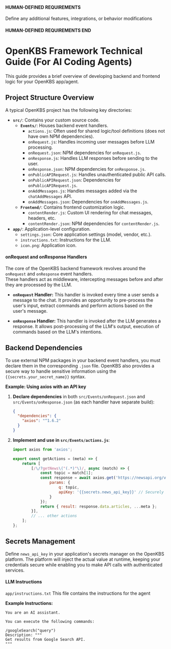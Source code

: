 #### HUMAN-DEFINED REQUIREMENTS

Define any additional features, integrations, or behavior modifications

#### HUMAN-DEFINED REQUIREMENTS END


# OpenKBS Framework Technical Guide (For AI Coding Agents)

This guide provides a brief overview of developing backend and frontend logic for your OpenKBS app/agent.

## Project Structure Overview

A typical OpenKBS project has the following key directories:

*   **`src/`**: Contains your custom source code.
    *   **`Events/`**: Houses backend event handlers.
        *   `actions.js`: Often used for shared logic/tool definitions (does not have own NPM dependencies).
        *   `onRequest.js`: Handles incoming user messages before LLM processing.
        *   `onRequest.json`: NPM dependencies for `onRequest.js`.
        *   `onResponse.js`: Handles LLM responses before sending to the user.
        *   `onResponse.json`: NPM dependencies for `onResponse.js`.
        *   `onPublicAPIRequest.js`: Handles unauthenticated public API calls.
        *   `onPublicAPIRequest.json`: Dependencies for `onPublicAPIRequest.js`.
        *   `onAddMessages.js`: Handles messages added via the `chatAddMessages` API.
        *   `onAddMessages.json`: Dependencies for `onAddMessages.js`.
    *   **`Frontend/`**: Contains frontend customization logic.
        *   `contentRender.js`: Custom UI rendering for chat messages, headers, etc.
        *   `contentRender.json`: NPM dependencies for `contentRender.js`.
*   **`app/`**: Application-level configuration.
    *   `settings.json`: Core application settings (model, vendor, etc.).
    *   `instructions.txt`: Instructions for the LLM.
    *   `icon.png`: Application icon.

#### onRequest and onResponse Handlers

The core of the OpenKBS backend framework revolves around the `onRequest` and `onResponse` event handlers.  
These handlers act as middleware, intercepting messages before and after they are processed by the LLM.

* **`onRequest` Handler:** This handler is invoked every time a user sends a message to the chat. It provides an opportunity to pre-process the user's input, extract commands and perform actions based on the user's message.

* **`onResponse` Handler:** This handler is invoked after the LLM generates a response. It allows post-processing of the LLM's output, execution of commands based on the LLM's intentions.


## Backend Dependencies

To use external NPM packages in your backend event handlers, you must declare them in the corresponding `.json` file.
OpenKBS also provides a secure way to handle sensitive information using the `{{secrets.your_secret_name}}` syntax.

**Example: Using axios with an API key**

1. **Declare dependencies** in both `src/Events/onRequest.json` and `src/Events/onResponse.json` (as each handler have separate build):
    ```json
    {
      "dependencies": {
        "axios": "^1.6.2"
      }
    }
    ```

2.  **Implement and use in `src/Events/actions.js`**:
    ```javascript
    import axios from 'axios';

    export const getActions = (meta) => {
        return [
            [/\/?getNews\("(.*)"\)/, async (match) => {
                const topic = match[1];
                const response = await axios.get('https://newsapi.org/v2/everything', {
                    params: {
                        q: topic,
                        apiKey: '{{secrets.news_api_key}}' // Securely injected at runtime
                    }
                });
                return { result: response.data.articles, ...meta };
            }],
            // ... other actions
        ];
    };
    ```
## Secrets Management
Define `news_api_key` in your application's secrets manager on the OpenKBS platform.
The platform will inject the actual value at runtime, keeping your credentials secure while enabling you to make API calls with authenticated services.

#### LLM Instructions
`app/instructions.txt`
This file contains the instructions for the agent

**Example Instructions:**

```
You are an AI assistant.

You can execute the following commands:

/googleSearch("query")
Description: """
Get results from Google Search API.
"""
```